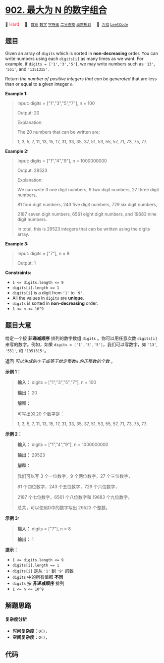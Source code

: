 # [902. 最大为 N 的数字组合](https://2xiao.github.io/leetcode-js/problem/0902.html)

🔴 <font color=#ff334b>Hard</font>&emsp; 🔖&ensp; [`数组`](/tag/array.md) [`数学`](/tag/math.md) [`字符串`](/tag/string.md) [`二分查找`](/tag/binary-search.md) [`动态规划`](/tag/dynamic-programming.md)&emsp; 🔗&ensp;[`力扣`](https://leetcode.cn/problems/numbers-at-most-n-given-digit-set) [`LeetCode`](https://leetcode.com/problems/numbers-at-most-n-given-digit-set)

## 题目

Given an array of `digits` which is sorted in **non-decreasing** order. You
can write numbers using each `digits[i]` as many times as we want. For
example, if `digits = ['1','3','5']`, we may write numbers such as `'13'`,
`'551'`, and `'1351315'`.

Return _the number of positive integers that can be generated_ that are less
than or equal to a given integer `n`.



**Example 1:**

> Input: digits = ["1","3","5","7"], n = 100
> 
> Output: 20
> 
> Explanation:
> 
> The 20 numbers that can be written are:
> 
> 1, 3, 5, 7, 11, 13, 15, 17, 31, 33, 35, 37, 51, 53, 55, 57, 71, 73, 75, 77.

**Example 2:**

> Input: digits = ["1","4","9"], n = 1000000000
> 
> Output: 29523
> 
> Explanation:
> 
> We can write 3 one digit numbers, 9 two digit numbers, 27 three digit numbers,
> 
> 81 four digit numbers, 243 five digit numbers, 729 six digit numbers,
> 
> 2187 seven digit numbers, 6561 eight digit numbers, and 19683 nine digit numbers.
> 
> In total, this is 29523 integers that can be written using the digits array.

**Example 3:**

> Input: digits = ["7"], n = 8
> 
> Output: 1

**Constraints:**

  * `1 <= digits.length <= 9`
  * `digits[i].length == 1`
  * `digits[i]` is a digit from `'1'` to `'9'`.
  * All the values in `digits` are **unique**.
  * `digits` is sorted in **non-decreasing** order.
  * `1 <= n <= 10^9`


## 题目大意

给定一个按 **非递减顺序**  排列的数字数组 `digits` 。你可以用任意次数 `digits[i]` 来写的数字。例如，如果 `digits =
['1','3','5']`，我们可以写数字，如 `'13'`, `'551'`, 和 `'1351315'`。

返回 _可以生成的小于或等于给定整数`n` 的正整数的个数_ 。



**示例 1：**

> 
> 
> 
> 
> 
> **输入：** digits = ["1","3","5","7"], n = 100
> 
> **输出：** 20
> 
> **解释：**
> 
> 可写出的 20 个数字是：
> 
> 1, 3, 5, 7, 11, 13, 15, 17, 31, 33, 35, 37, 51, 53, 55, 57, 71, 73, 75, 77.
> 
> 

**示例 2：**

> 
> 
> 
> 
> 
> **输入：** digits = ["1","4","9"], n = 1000000000
> 
> **输出：** 29523
> 
> **解释：**
> 
> 我们可以写 3 个一位数字，9 个两位数字，27 个三位数字，
> 
> 81 个四位数字，243 个五位数字，729 个六位数字，
> 
> 2187 个七位数字，6561 个八位数字和 19683 个九位数字。
> 
> 总共，可以使用D中的数字写出 29523 个整数。

**示例 3:**

> 
> 
> 
> 
> 
> **输入：** digits = ["7"], n = 8
> 
> **输出：** 1
> 
> 



**提示：**

  * `1 <= digits.length <= 9`
  * `digits[i].length == 1`
  * `digits[i]` 是从 `'1'` 到 `'9'` 的数
  * `digits` 中的所有值都 **不同**  
  * `digits` 按 **非递减顺序**  排列
  * `1 <= n <= 10^9`


## 解题思路

#### 复杂度分析

- **时间复杂度**：`O()`，
- **空间复杂度**：`O()`，

## 代码

```javascript

```
